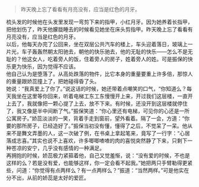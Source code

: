 > 昨天晚上忘了看看有月亮没有，应当是红色的月牙。

梳头发的时候他在头发里发现一弯剪下来的指甲，小红月牙。因为她养着长指甲，把他划伤了，昨天他朦胧睡去的时候看见她坐在床头剪指甲。昨天晚上忘了看看有月亮没有，应当是红色的月牙。  
以后，他每天办完了公回来，坐在双层公共汽车的楼上，车头迎着落日，玻璃上一片光，车子轰轰然朝太阳驰去，朝他的快乐驰去，他的无耻的快乐——怎么不是无耻的？他这女人，吃着旁人的饭，住着旁人的房子，姓着旁人的姓。可是振保的快乐更为快乐，因为觉得不应该。  
他自己认为是堕落了。从高处跌落的物件，比它本身的重量要重上许多倍，那惊人的重量跟娇蕊撞上了，把她碰得昏了头。  
她说：“我真爱上了你了。”说这话的时候，她还带着点嘲笑的口气，“你知道么？每天我坐在这里等你回来，听着电梯工东工东慢慢开上来，开过我们这层楼，一直开上去了，我就像把一颗心提了上去，放不下来。有时候，还没开到这层楼就停住了，我又像是半中间断了气。”振保笑道：“你心里还有电梯，可见你的心还是一所公寓房子。”娇蕊淡淡的一笑，背着手走到窗前，望外看着。隔了一会，方道：“你要的那所房子，已经造好了。”振保当初没有懂，懂得了之后，不觉呆了一呆。他从来不是舞文弄墨的人，这一次破了例，在书桌上拿起笔来，竟写了一行字：“心居落成志喜。”其实也说不上喜欢，许多唧唧喳喳的肉的喜悦突然静了下来，只剩下一种苍凉的安宁，几乎没有感情的一种满足。   
再拥抱的时候，娇蕊极力紧箍着他，自己又觉羞惭，说：“没有爱的时候，不也是这样的么？若是没有爱，也能够这样，你一定会看不起我。”她把两只手臂勒得更紧些，问道：“你觉得有点两样么？有一点两样么？”振道：“当然两样。”可是他实在分不出，从前的娇蕊是太好的爱匠。
